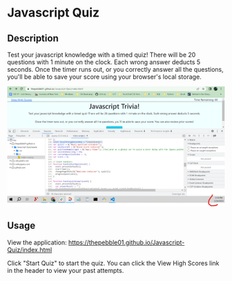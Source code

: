 # Javascript Quiz

## Description

Test your javascript knowledge with a timed quiz! There will be 20 questions with 1 minute on the clock. Each wrong answer deducts 5 seconds. Once the timer runs out, or you correctly answer all the questions, you'll be able to save your score using your browser's local storage.

![The worst bug I've dealt with so far.  I've EXPORTED this constant as seen by the commit history...](assets/images/Github-Pages-Added-Time-To-My-Afternoon.png?raw=true)

## Usage

View the application: https://thepebble01.github.io/Javascript-Quiz/index.html

Click "Start Quiz" to start the quiz. You can click the View High Scores link in the header to view your past attempts.
